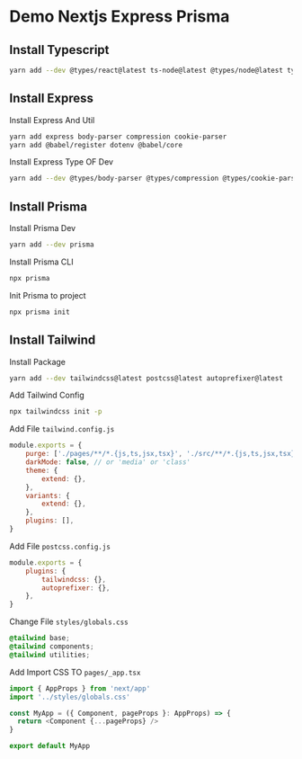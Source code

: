 # Demo Nextjs Express Prisma

## Install Typescript

``` bash
yarn add --dev @types/react@latest ts-node@latest @types/node@latest typescript@latest @types/next
```

## Install Express

Install Express And Util

``` bash
yarn add express body-parser compression cookie-parser
yarn add @babel/register dotenv @babel/core
```

Install Express Type OF Dev

``` bash
yarn add --dev @types/body-parser @types/compression @types/cookie-parser @types/express
```

## Install Prisma

Install Prisma Dev

``` bash
yarn add --dev prisma
```

Install Prisma CLI

``` bash
npx prisma
```

Init Prisma to project

``` bash
npx prisma init
```

## Install Tailwind

Install Package

``` bash
yarn add --dev tailwindcss@latest postcss@latest autoprefixer@latest
```

Add Tailwind Config

``` bash
npx tailwindcss init -p
```

Add File `tailwind.config.js`

``` javascript
module.exports = {
    purge: ['./pages/**/*.{js,ts,jsx,tsx}', './src/**/*.{js,ts,jsx,tsx}'],
    darkMode: false, // or 'media' or 'class'
    theme: {
        extend: {},
    },
    variants: {
        extend: {},
    },
    plugins: [],
}
```

Add File `postcss.config.js`

``` javascript
module.exports = {
    plugins: {
        tailwindcss: {},
        autoprefixer: {},
    },
}
```

Change File `styles/globals.css`

``` css
@tailwind base;
@tailwind components;
@tailwind utilities;
```

Add Import CSS TO `pages/_app.tsx`

``` typescript
import { AppProps } from 'next/app'
import '../styles/globals.css'

const MyApp = ({ Component, pageProps }: AppProps) => {
  return <Component {...pageProps} />
}

export default MyApp
```
